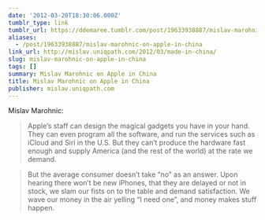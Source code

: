 ```yaml
---
date: '2012-03-20T18:30:06.000Z'
tumblr_type: link
tumblr_url: https://ddemaree.tumblr.com/post/19633938887/mislav-marohnic-on-apple-in-china
aliases:
  - /post/19633938887/mislav-marohnic-on-apple-in-china
link_url: http://mislav.uniqpath.com/2012/03/made-in-china/
slug: mislav-marohnic-on-apple-in-china
tags: []
summary: Mislav Marohnic on Apple in China
title: Mislav Marohnic on Apple in China
publisher: mislav.uniqpath.com
---
```


Mislav Marohnic:

> Apple’s staff can design the magical gadgets you have in your hand. They can even program all the software, and run the services such as iCloud and Siri in the U.S. But they can’t produce the hardware fast enough and supply America (and the rest of the world) at the rate we demand.

> But the average consumer doesn’t take “no” as an answer. Upon hearing there won’t be new iPhones, that they are delayed or not in stock, we slam our fists on to the table and demand satisfaction. We wave our money in the air yelling “I need one”, and money makes stuff happen.
